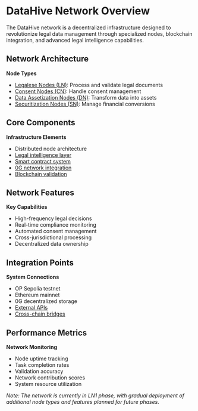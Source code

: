 # DataHive Network Overview

The DataHive network is a decentralized infrastructure designed to revolutionize legal data management through specialized nodes, blockchain integration, and advanced legal intelligence capabilities.

## Network Architecture

**Node Types**
- [Legalese Nodes (LN)](/docs/onboarding/nodes/legalese.md): Process and validate legal documents
- [Consent Nodes (CN)](/docs/onboarding/nodes/consent.md): Handle consent management
- [Data Assetization Nodes (DN)](/docs/onboarding/nodes/data.md): Transform data into assets
- [Securitization Nodes (SN)](/docs/onboarding/nodes/securitization.md): Manage financial conversions

## Core Components

**Infrastructure Elements**
- Distributed node architecture
- [Legal intelligence layer](/docs/onboarding/intelligence.md)
- [Smart contract system](/docs/onboarding/contracts.md)
- [0G network integration](/docs/onboarding/0g.md)
- [Blockchain validation](/docs/onboarding/validation.md)

## Network Features

**Key Capabilities**
- High-frequency legal decisions
- Real-time compliance monitoring
- Automated consent management
- Cross-jurisdictional processing
- Decentralized data ownership

## Integration Points

**System Connections**
- OP Sepolia testnet
- Ethereum mainnet
- 0G decentralized storage
- [External APIs](/docs/onboarding/apis.md)
- [Cross-chain bridges](/docs/onboarding/bridges.md)

## Performance Metrics

**Network Monitoring**
- Node uptime tracking
- Task completion rates
- Validation accuracy
- Network contribution scores
- System resource utilization

*Note: The network is currently in LN1 phase, with gradual deployment of additional node types and features planned for future phases.*
